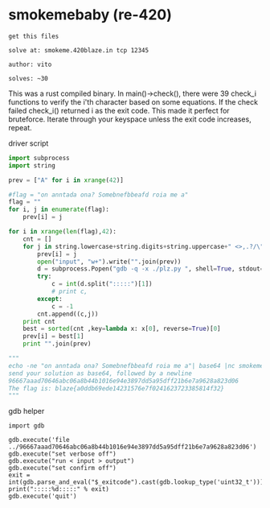 [](ctf=blaze-2018)
[](type=re)
[](tags=game)
[](techniques=bruteforce)

# smokemebaby (re-420)

```
get this files

solve at: smokeme.420blaze.in tcp 12345

author: vito

solves: ~30
```

This was a rust compiled binary. In main()->check(), there were 39 check_i functions to verify the i'th character based on some equations.
If the check failed check_i() returned i as the exit code. This made it perfect for bruteforce. Iterate through your keyspace unless the exit code increases, repeat.

driver script 

```python
import subprocess
import string

prev = ["A" for i in xrange(42)]

#flag = "on anntada ona? Somebnefbbeafd roia me a"
flag = ""
for i, j in enumerate(flag):
    prev[i] = j

for i in xrange(len(flag),42):
    cnt = []
    for j in string.lowercase+string.digits+string.uppercase+" <>,.?/\"\':;{}[]\\~`!@#$%^&*()_+=-":
        prev[i] = j 
        open("input", "w+").write("".join(prev)) 
        d = subprocess.Popen("gdb -q -x ./plz.py ", shell=True, stdout=subprocess.PIPE).stdout.read().strip()
        try:
            c = int(d.split(":::::")[1])
            # print c,
        except:
            c = -1
        cnt.append((c,j))
    print cnt
    best = sorted(cnt ,key=lambda x: x[0], reverse=True)[0]
    prev[i] = best[1]
    print "".join(prev)

"""
echo -ne "on anntada ona? Somebnefbbeafd roia me a"| base64 |nc smokeme.420blaze.in 12345
send your solution as base64, followed by a newline
96667aaad70646abc06a8b44b1016e94e3897dd5a95dff21b6e7a9628a823d06
The flag is: blaze{a0ddb69ede14231576e7f0241623723385814f32}
"""
```

gdb helper

```
import gdb

gdb.execute('file ../96667aaad70646abc06a8b44b1016e94e3897dd5a95dff21b6e7a9628a823d06')
gdb.execute("set verbose off")
gdb.execute("run < input > output")
gdb.execute("set confirm off")
exit = int(gdb.parse_and_eval("$_exitcode").cast(gdb.lookup_type('uint32_t')))
print(":::::%d:::::" % exit)
gdb.execute('quit')
```
